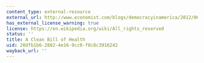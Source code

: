 ```yaml
---
content_type: external-resource
external_url: http://www.economist.com/blogs/democracyinamerica/2012/06/obamacare-and-supreme-court
has_external_license_warning: true
license: https://en.wikipedia.org/wiki/All_rights_reserved
status: ''
title: A Clean Bill of Health
uid: 20dfb1b6-2882-4e16-9cc0-f8c8c3916242
wayback_url: ''
---
```

